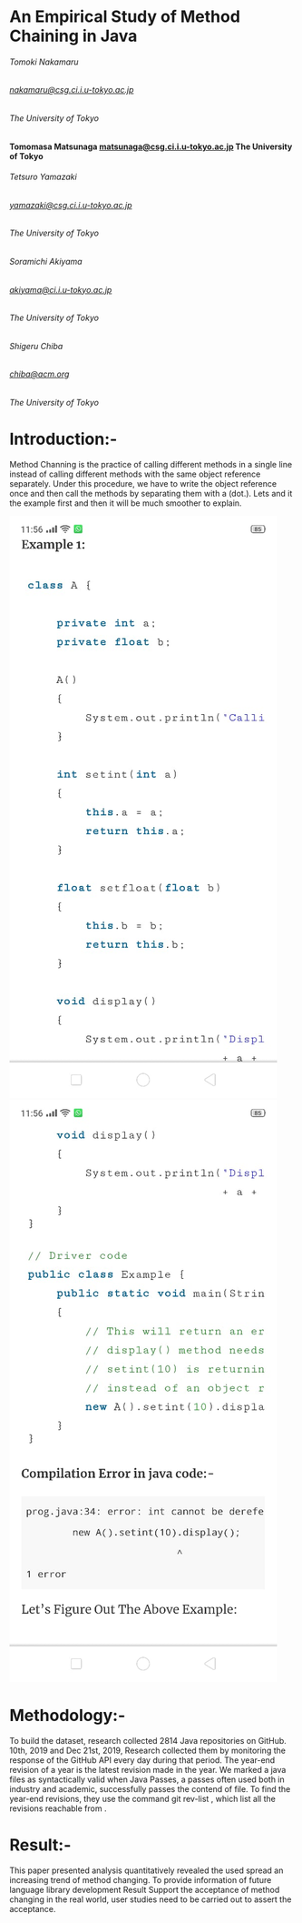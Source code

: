 # An Empirical Study of Method Chaining in Java

###### Tomoki Nakamaru
###### nakamaru@csg.ci.i.u-tokyo.ac.jp
###### The University of Tokyo

**Tomomasa Matsunaga
matsunaga@csg.ci.i.u-tokyo.ac.jp
The University of Tokyo**

###### Tetsuro Yamazaki
###### yamazaki@csg.ci.i.u-tokyo.ac.jp
###### The University of Tokyo

###### Soramichi Akiyama
###### akiyama@ci.i.u-tokyo.ac.jp
###### The University of Tokyo

###### Shigeru Chiba
###### chiba@acm.org
###### The University of Tokyo






# Introduction:-
Method Channing is the practice of calling different methods in a single line instead of calling different methods with the same object reference separately. Under this procedure, we have to write the object reference once and then call the methods by separating them with a (dot.). Lets and it the example first and then it will be much smoother to explain.


![](image1.jpeg)
![](image2.jpeg)

# Methodology:-
To build the dataset, research collected 2814 Java repositories on GitHub. 10th, 2019 and Dec 21st, 2019, Research collected   them by monitoring the response of the GitHub API every day during that period. The year-end revision of a year is the latest revision made in the year. We marked a java files as syntactically valid when Java Passes, a passes often used both in industry and academic, successfully passes the contend of file.
To find the year-end revisions, they use the command git  rev-list <branch>, which list all the revisions reachable from <branch>.


# Result:-
This paper presented analysis quantitatively revealed the used spread an increasing trend of method changing. To provide information of future language library development Result Support the acceptance of method changing in the real world, user studies need to be carried out to assert the acceptance.
